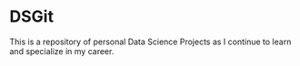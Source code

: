 # DSGit
This is a repository of personal Data Science Projects as I continue to learn and specialize in my career.
